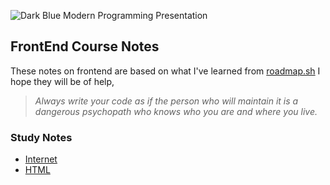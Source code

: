 ![Dark Blue Modern Programming Presentation](https://github.com/Hid-ari/frontend-course/assets/129552545/862f0b4b-736d-4776-8dc4-9b5564728d6b)
## FrontEnd Course Notes
These notes on frontend are based on what I've learned from [roadmap.sh](https://roadmap.sh/frontend) I hope they will be of help,

>*Always write your code as if the person who will maintain it is a dangerous psychopath who knows who you are and where you live.*

### Study Notes
- [Internet](./Internet.md)
- [HTML](./HTML.md)
